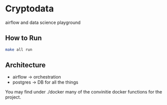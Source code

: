 # Cryptodata

airflow and data science playground

## How to Run

```bash
make all run
```

## Architecture

- airflow -> orchestration
- postgres -> DB for all the things

You may find under ./docker many of the convinitie docker functions for the project.
